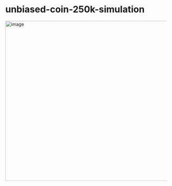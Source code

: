 # unbiased-coin-250k-simulation
<img width="1249" height="501" alt="image" src="https://github.com/user-attachments/assets/45e1584f-2be4-4357-9f5c-a45840bb4e2b" />

